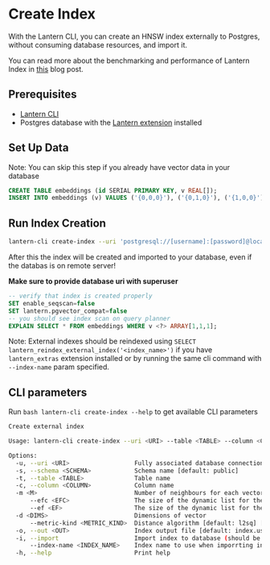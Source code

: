 # Create Index

With the Lantern CLI, you can create an HNSW index externally to Postgres, without consuming database resources, and import it.

You can read more about the benchmarking and performance of Lantern Index in [this](/blog/hnsw-index-creation) blog post.

## Prerequisites

- [Lantern CLI](/docs/lantern-cli/install)
- Postgres database with the [Lantern extension](/docs/lantern-db/install) installed

## Set Up Data

Note: You can skip this step if you already have vector data in your database

```sql
CREATE TABLE embeddings (id SERIAL PRIMARY KEY, v REAL[]);
INSERT INTO embeddings (v) VALUES ('{0,0,0}'), ('{0,1,0}'), ('{1,0,0}');
```

## Run Index Creation

```bash
lantern-cli create-index --uri 'postgresql://[username]:[password]@localhost:5432/[db]' --table "embeddings" --column "v" -m 10 --efc 128 --ef 64 --metric-kind l2sq --out /tmp/index.usearch --import
```

After this the index will be created and imported to your database, even if the databas is on remote server!

**Make sure to provide database uri with superuser**

```sql
-- verify that index is created properly
SET enable_seqscan=false
SET lantern.pgvector_compat=false
-- you should see index scan on query planner
EXPLAIN SELECT * FROM embeddings WHERE v <?> ARRAY[1,1,1];
```

Note: External indexes should be reindexed using `SELECT lantern_reindex_external_index('<index_name>')` if you have `lantern_extras` extension installed or by running the same cli command with `--index-name` param specified.

## CLI parameters

Run `bash lantern-cli create-index --help` to get available CLI parameters

```bash
Create external index

Usage: lantern-cli create-index --uri <URI> --table <TABLE> --column <COLUMN> -d <DIMS> [MORE OPTIONS]

Options:
  -u, --uri <URI>                  Fully associated database connection string including db name
  -s, --schema <SCHEMA>            Schema name [default: public]
  -t, --table <TABLE>              Table name
  -c, --column <COLUMN>            Column name
  -m <M>                           Number of neighbours for each vector [default: 16]
      --efc <EFC>                  The size of the dynamic list for the nearest neighbors in construction [default: 128]
      --ef <EF>                    The size of the dynamic list for the nearest neighbors in search [default: 64]
  -d <DIMS>                        Dimensions of vector
      --metric-kind <METRIC_KIND>  Distance algorithm [default: l2sq] [possible values: l2sq, cos, hamming]
  -o, --out <OUT>                  Index output file [default: index.usearch]
  -i, --import                     Import index to database (should be run as db superuser to have access)
      --index-name <INDEX_NAME>    Index name to use when imporrting index to database
  -h, --help                       Print help
```
